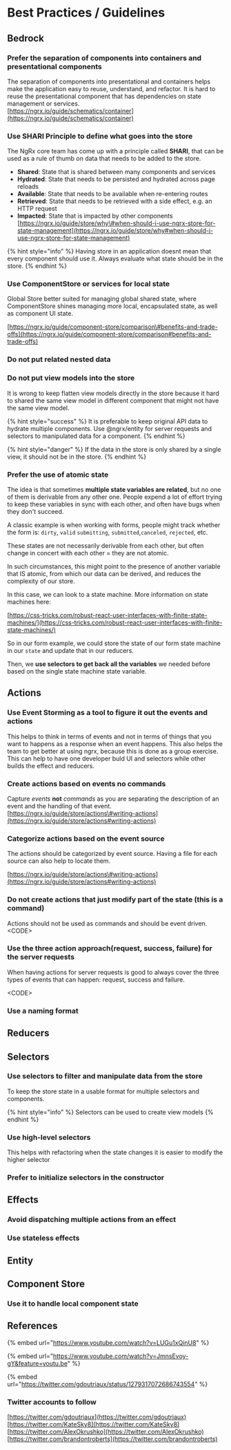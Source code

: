 # Best Practices / Guidelines

## Bedrock

### Prefer the separation of components into containers and presentational components

The separation of components into presentational and containers helps make the application easy to reuse, understand, and refactor. It is hard to reuse the presentational component that has dependencies on state management or services.  
[https://ngrx.io/guide/schematics/container](https://ngrx.io/guide/schematics/container)

### Use  SHARI Principle to define what goes into the store

The NgRx core team has come up with a principle called **SHARI**, that can be used as a rule of thumb on data that needs to be added to the store.

* **Shared**: State that is shared between many components and services
* **Hydrated**: State that needs to be persisted and hydrated across page reloads
* **Available**: State that needs to be available when re-entering routes
* **Retrieved**: State that needs to be retrieved with a side effect, e.g. an HTTP request
* **Impacted**: State that is impacted by other components [https://ngrx.io/guide/store/why\#when-should-i-use-ngrx-store-for-state-management](https://ngrx.io/guide/store/why#when-should-i-use-ngrx-store-for-state-management)

{% hint style="info" %}
Having store in an application doesnt mean that every component should use it. Always evaluate what state should be in the store.
{% endhint %}

### Use  ComponentStore or services for local state

Global Store better suited for managing global shared state, where ComponentStore shines managing more local, encapsulated state, as well as component UI state.  
  
[https://ngrx.io/guide/component-store/comparison\#benefits-and-trade-offs](https://ngrx.io/guide/component-store/comparison#benefits-and-trade-offs)

### Do not put related nested data

### Do not put view models into the store

It is wrong to keep flatten view models directly in the store because it hard to shared the same view model in different component that might not have the same view model. 

{% hint style="success" %}
It is preferable to keep original API data to hydrate multiple components. Use @ngrx/entity  for server requests and selectors to manipulated data for a component.
{% endhint %}

{% hint style="danger" %}
If the data in the store is only shared by a single view, it should not be in the store.
{% endhint %}

### Prefer the use of atomic state

The idea is that sometimes **multiple state variables are related**, but no one of them is derivable from any other one. People expend a lot of effort trying to keep these variables in sync with each other, and often have bugs when they don't succeed.

A classic example is when working with forms, people might track whether the form is: `dirty`, `valid` `submitting`, `submitted`,`canceled`, `rejected`, etc.

These states are not necessarily derivable from each other, but often change in concert with each other = they are not atomic.

In such circumstances, this might point to the presence of another variable that IS atomic, from which our data can be derived, and reduces the complexity of our store.

In this case, we can look to a state machine. More information on state machines here:

[https://css-tricks.com/robust-react-user-interfaces-with-finite-state-machines/](https://css-tricks.com/robust-react-user-interfaces-with-finite-state-machines/)

So in our form example, we could store the state of our form state machine in our `state` and update that in our reducers.

Then, we **use selectors to get back all the variables** we needed before based on the single state machine state variable.

### 

## Actions

### Use Event Storming as a tool to figure it out the events and actions

This helps to think in terms of events and not in terms of things that you want to happens as a response when an event happens. This also helps the team to get better at using ngrx, because this is done as a group exercise. This can help to have one developer buld UI and selectors while  other builds the effect and reducers.

### Create actions based on events no commands

 Capture _events_ **not** _commands_ as you are separating the description of an event and the handling of that event.  
[https://ngrx.io/guide/store/actions\#writing-actions](https://ngrx.io/guide/store/actions#writing-actions)

### Categorize actions based on the event source

The actions should be categorized by event source. Having a file for each source can also help to locate them. 

[https://ngrx.io/guide/store/actions\#writing-actions](https://ngrx.io/guide/store/actions#writing-actions)

### Do not create actions that just modify part of the state \(this is a command\)

Actions should not be used as commands and should be event driven.   
&lt;CODE&gt;

### Use the three action approach\(request, success, failure\) for the server requests 

When having actions for server requests is good to always cover the three types of events that can happen: request, success and failure.

&lt;CODE&gt;

### Use a naming format

## Reducers

## Selectors

### Use selectors to filter and manipulate data from the store

To keep the store state in a usable format for multiple selectors and components.

{% hint style="info" %}
Selectors can be used to create view models
{% endhint %}

### Use high-level selectors

This helps with refactoring when the state changes it is easier to modify the higher selector



### Prefer to initialize selectors in the constructor

## Effects

### Avoid dispatching multiple actions from an effect

### Use stateless effects

## Entity

## Component Store

### Use it to handle local component state

## References

{% embed url="https://www.youtube.com/watch?v=LUGu1xQinU8" %}

{% embed url="https://www.youtube.com/watch?v=JmnsEvoy-gY&feature=youtu.be" %}



{% embed url="https://twitter.com/gdoutriaux/status/1279317072686743554" %}



### Twitter accounts to follow

[https://twitter.com/gdoutriaux](https://twitter.com/gdoutriaux)  
[https://twitter.com/KateSky8](https://twitter.com/KateSky8)  
[https://twitter.com/AlexOkrushko](https://twitter.com/AlexOkrushko)  
[https://twitter.com/brandontroberts](https://twitter.com/brandontroberts)







